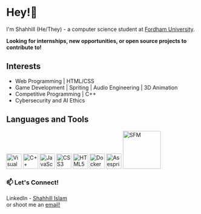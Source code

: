 # Hey!👋
I'm Shahhill (He/They) - a computer science student at [Fordham University](https://www.fordham.edu/). 

**Looking for internships, new opportunities, or open source projects to contribute to!**

## Interests
- Web Programming | HTML/CSS
- Game Development | Spriting | Audio Engineering | 3D Animation
- Competitive Programming | C++
- Cybersecurity and AI Ethics


## Languages and Tools
<p float="left">
  <img src="https://github.com/get-icon/geticon/raw/master/icons/visual-studio-code.svg" alt="Visual Studio Code" width="40" />
  <img src="https://github.com/get-icon/geticon/raw/master/icons/c-plusplus.svg" alt="C++" width="40" />  
  <img src="https://github.com/get-icon/geticon/raw/master/icons/javascript.svg" alt="JavaScript" width="40" />
  <img src="https://github.com/get-icon/geticon/raw/master/icons/css-3.svg" alt="CSS3" width="40" />
  <img src="https://github.com/get-icon/geticon/raw/master/icons/html-5.svg" alt="HTML5" width="40" />
  <img src="https://github.com/get-icon/geticon/raw/master/icons/docker-icon.svg" alt="Docker" width="40" />
  <img src="https://upload.wikimedia.org/wikipedia/commons/2/24/Logo_Aseprite.png" alt="Asesprite" width="40" />
  <img src="https://www.sourcefilmmaker.com/images/sfm_logo.png" alt="SFM" width="100" />
</p>


### 📫 Let's Connect!
LinkedIn - [Shahhill Islam](https://www.linkedin.com/in/shahslam)
<br> or shoot me an [email!](sislam43092@gmail.com)
